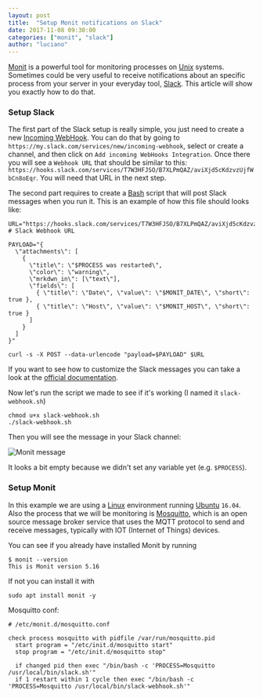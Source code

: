 ```yaml
---
layout: post
title:  "Setup Monit notifications on Slack"
date: 2017-11-08 09:30:00
categories: ["monit", "slack"]
author: "luciano"
---
```


[Monit](https://mmonit.com/monit/) is a powerful tool for monitoring processes on [Unix](https://en.wikipedia.org/wiki/Unix) systems.
Sometimes could be very useful to receive notifications about an specific process from your server in your everyday tool, [Slack](https://slack.com/). This article will show you exactly how to do that.

### Setup Slack

The first part of the Slack setup is really simple, you just need to create a new [Incoming WebHook](https://api.slack.com/incoming-webhooks). You can do that by going to `https://my.slack.com/services/new/incoming-webhook`, select or create a channel, and then click on `Add incoming WebHooks Integration`. Once there you will see a `Webhook URL` that should be similar to this: `https://hooks.slack.com/services/T7W3HFJSO/B7XLPmQAZ/aviXjd5cKdzvzUjfWbCn8oEqr`. You will need that URL in the next step.

The second part requires to create a [Bash](https://en.wikipedia.org/wiki/Bash_(Unix_shell)) script that will post Slack messages when you run it.
This is an example of how this file should looks like:

```
URL="https://hooks.slack.com/services/T7W3HFJSO/B7XLPmQAZ/aviXjd5cKdzvzUjfWbCn8oEqr" # Slack Webhook URL

PAYLOAD="{
  \"attachments\": [
    {
      \"title\": \"$PROCESS was restarted\",
      \"color\": \"warning\",
      \"mrkdwn_in\": [\"text\"],
      \"fields\": [
        { \"title\": \"Date\", \"value\": \"$MONIT_DATE\", \"short\": true },
        { \"title\": \"Host\", \"value\": \"$MONIT_HOST\", \"short\": true }
      ]
    }
  ]
}"

curl -s -X POST --data-urlencode "payload=$PAYLOAD" $URL
```

If you want to see how to customize the Slack messages you can take a look at the [official documentation](https://api.slack.com/incoming-webhooks#sending_messages).

Now let's run the script we made to see if it's working (I named it `slack-webhook.sh`)

```
chmod u+x slack-webhook.sh
./slack-webhook.sh
```

Then you will see the message in your Slack channel:

<img src="/blog/assets/images/monit-message.jpg" alt="Monit message" class="full-img">

It looks a bit empty because we didn't set any variable yet (e.g. `$PROCESS`).

### Setup Monit

In this example we are using a [Linux](https://en.wikipedia.org/wiki/Linux) environment running [Ubuntu](https://www.ubuntu.com/) `16.04`.
Also the process that we will be monitoring is [Mosquitto](https://projects.eclipse.org/projects/technology.mosquitto), which is an open source message broker service that uses the MQTT protocol to send and receive messages, typically with IOT (Internet of Things) devices.

You can see if you already have installed Monit by running

```
$ monit --version
This is Monit version 5.16
```

If not you can install it with
```
sudo apt install monit -y
```




Mosquitto conf:

```
# /etc/monit.d/mosquitto.conf

check process mosquitto with pidfile /var/run/mosquitto.pid
  start program = "/etc/init.d/mosquitto start"
  stop program = "/etc/init.d/mosquitto stop"

  if changed pid then exec "/bin/bash -c 'PROCESS=Mosquitto /usr/local/bin/slack.sh'"
  if 1 restart within 1 cycle then exec "/bin/bash -c 'PROCESS=Mosquitto /usr/local/bin/slack-webhook.sh'"
```
